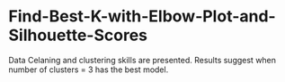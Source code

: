 # Find-Best-K-with-Elbow-Plot-and-Silhouette-Scores

Data Celaning and clustering skills are presented. Results suggest when number of clusters = 3 has the best model.
